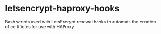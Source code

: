 # letsencrypt-haproxy-hooks
Bash scripts used with LetsEncrypt renewal hooks to automate the creation of certifictes for use with HAProxy
